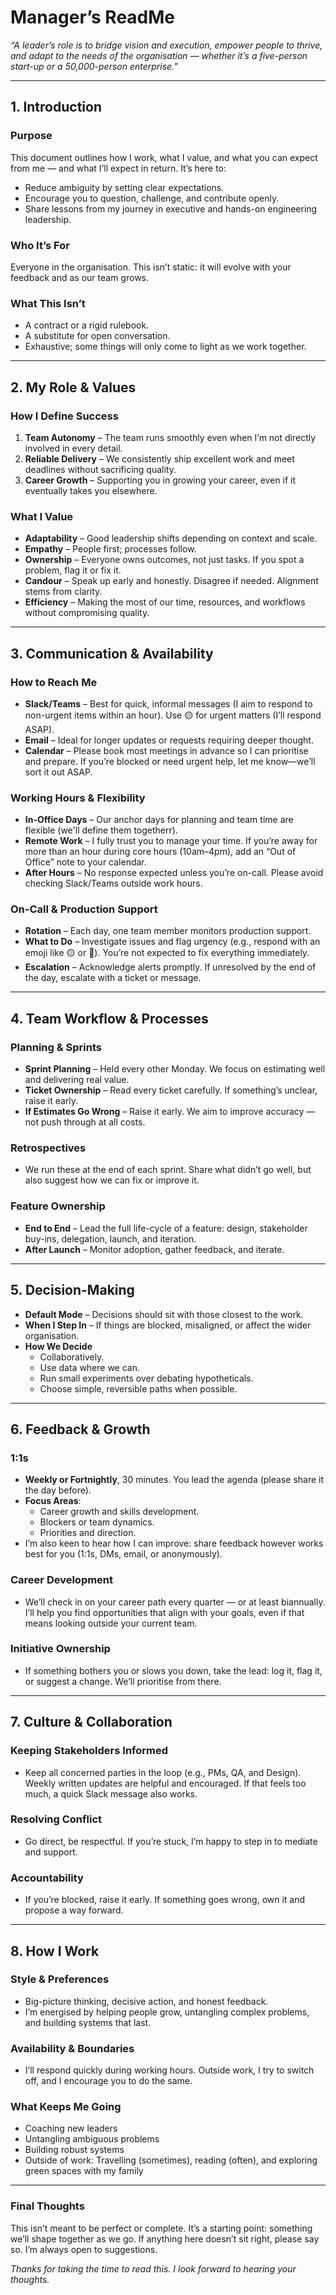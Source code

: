 # Manager’s ReadMe  
*“A leader’s role is to bridge vision and execution, empower people to thrive, and adapt to the needs of the organisation — whether it’s a five-person start-up or a 50,000-person enterprise.”*

---

## 1. Introduction  

### **Purpose**  
This document outlines how I work, what I value, and what you can expect from me — and what I’ll expect in return. It’s here to:  
- Reduce ambiguity by setting clear expectations.  
- Encourage you to question, challenge, and contribute openly.  
- Share lessons from my journey in executive and hands-on engineering leadership.  

### **Who It’s For**  
Everyone in the organisation. This isn’t static: it will evolve with your feedback and as our team grows.  

### **What This Isn’t**  
- A contract or a rigid rulebook.  
- A substitute for open conversation.  
- Exhaustive; some things will only come to light as we work together.  

---

## 2. My Role & Values  

### **How I Define Success**  
1. **Team Autonomy** – The team runs smoothly even when I’m not directly involved in every detail.  
2. **Reliable Delivery** – We consistently ship excellent work and meet deadlines without sacrificing quality.  
3. **Career Growth** – Supporting you in growing your career, even if it eventually takes you elsewhere.  

### **What I Value**  
- **Adaptability** – Good leadership shifts depending on context and scale.  
- **Empathy** – People first; processes follow.  
- **Ownership** – Everyone owns outcomes, not just tasks. If you spot a problem, flag it or fix it.  
- **Candour** – Speak up early and honestly. Disagree if needed. Alignment stems from clarity.  
- **Efficiency** – Making the most of our time, resources, and workflows without compromising quality.  

---

## 3. Communication & Availability  

### **How to Reach Me**  
- **Slack/Teams** – Best for quick, informal messages (I aim to respond to non-urgent items within an hour). Use 🟡 for urgent matters (I’ll respond ASAP).  
- **Email** – Ideal for longer updates or requests requiring deeper thought.  
- **Calendar** – Please book most meetings in advance so I can prioritise and prepare. If you’re blocked or need urgent help, let me know—we’ll sort it out ASAP.  

### **Working Hours & Flexibility**  
- **In-Office Days** – Our anchor days for planning and team time are flexible (we'll define them togetherr).  
- **Remote Work** – I fully trust you to manage your time. If you’re away for more than an hour during core hours (10am–4pm), add an “Out of Office” note to your calendar.  
- **After Hours** – No response expected unless you’re on-call. Please avoid checking Slack/Teams outside work hours.  

### **On-Call & Production Support**  
- **Rotation** – Each day, one team member monitors production support.  
- **What to Do** – Investigate issues and flag urgency (e.g., respond with an emoji like 🟡 or 🚨). You’re not expected to fix everything immediately.  
- **Escalation** – Acknowledge alerts promptly. If unresolved by the end of the day, escalate with a ticket or message.  

---

## 4. Team Workflow & Processes  

### **Planning & Sprints**  
- **Sprint Planning** – Held every other Monday. We focus on estimating well and delivering real value.  
- **Ticket Ownership** – Read every ticket carefully. If something’s unclear, raise it early.  
- **If Estimates Go Wrong** – Raise it early. We aim to improve accuracy — not push through at all costs.  

### **Retrospectives**  
- We run these at the end of each sprint. Share what didn’t go well, but also suggest how we can fix or improve it.  

### **Feature Ownership**  
- **End to End** – Lead the full life-cycle of a feature: design, stakeholder buy-ins, delegation, launch, and iteration.  
- **After Launch** – Monitor adoption, gather feedback, and iterate.  

---

## 5. Decision-Making  
- **Default Mode** – Decisions should sit with those closest to the work.  
- **When I Step In** – If things are blocked, misaligned, or affect the wider organisation.  
- **How We Decide**  
  - Collaboratively.  
  - Use data where we can.  
  - Run small experiments over debating hypotheticals.  
  - Choose simple, reversible paths when possible.  

---

## 6. Feedback & Growth  

### **1:1s**  
- **Weekly or Fortnightly**, 30 minutes. You lead the agenda (please share it the day before).  
- **Focus Areas**:  
  - Career growth and skills development.  
  - Blockers or team dynamics.  
  - Priorities and direction.  
- I’m also keen to hear how I can improve: share feedback however works best for you (1:1s, DMs, email, or anonymously).  

### **Career Development**  
- We’ll check in on your career path every quarter — or at least biannually. I’ll help you find opportunities that align with your goals, even if that means looking outside your current team.  

### **Initiative Ownership**  
- If something bothers you or slows you down, take the lead: log it, flag it, or suggest a change. We’ll prioritise from there.  

---

## 7. Culture & Collaboration  

### **Keeping Stakeholders Informed**  
- Keep all concerned parties in the loop (e.g., PMs, QA, and Design). Weekly written updates are helpful and encouraged. If that feels too much, a quick Slack message also works.  

### **Resolving Conflict**  
- Go direct, be respectful. If you’re stuck, I’m happy to step in to mediate and support.  

### **Accountability**  
- If you’re blocked, raise it early. If something goes wrong, own it and propose a way forward.  

---

## 8. How I Work  

### **Style & Preferences**  
- Big-picture thinking, decisive action, and honest feedback.  
- I’m energised by helping people grow, untangling complex problems, and building systems that last.  

### **Availability & Boundaries**  
- I’ll respond quickly during working hours. Outside work, I try to switch off, and I encourage you to do the same.  

### **What Keeps Me Going**  
- Coaching new leaders  
- Untangling ambiguous problems  
- Building robust systems  
- Outside of work: Travelling (sometimes), reading (often), and exploring green spaces with my family  

---

### **Final Thoughts**  
This isn’t meant to be perfect or complete. It’s a starting point: something we’ll shape together as we go. If anything here doesn’t sit right, please say so. I’m always open to suggestions.  

*Thanks for taking the time to read this. I look forward to hearing your thoughts.*
